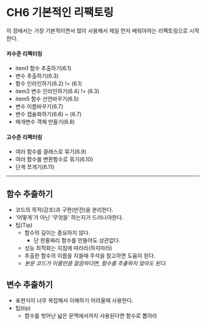 # CH6  기본적인 리팩토링

이 장에서는 가장 기본적이면서 많이 사용해서 제일 먼저 배워야하는 리팩토링으로 시작한다.

#### 저수준 리팩터링 
- item1 함수 추출하기(6.1)
- 변수 추출하기(6.3)
- 함수 인라인하기(6.2) != (6.1)
- item3 변수 인라인하기(6.4) != (6.3)
- item5 함수 선언바꾸기(6.5)
- 변수 이름바꾸기(6.7)
- 변수 캡슐화하기(6.6) ~ (6.7)
- 매개변수 객체 만들기(6.8)

#### 고수준 리팩터링
- 여러 함수를 클래스로 묶기(6.9)
- 여러 함수를 변환함수로 묶기(6.10)
- 단계 쪼개기(6.11)

----

## 함수 추출하기
- 코드의 목적(강조)과 구현(반전)을 분리한다.
- '어떻게'가 아닌 '무엇을' 하는지가 드러나야한다.
- 팁(Tip)
    - 함수의 길이는 중요하지 않다.
        - 단 한줄짜리 함수를 만들어도 상관없다.
    - 성능 최적화는 지침에 따라라(하지마라)
    - 추출한 함수의 이름을 지을때 주석을 참고하면 도움이 된다.
    - *본문 코드가 이름만큼 깔끔하다면, 함수를 추출하지 않아도 된다.*

## 변수 추출하기
- 표현식이 너무 복잡해서 이해하기 어려울때 사용한다.
- 팁(tip)
    - 함수를 벗어난 넓은 문맥에서까지 사용된다면 함수로 뽑아라